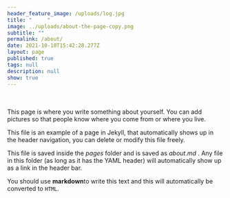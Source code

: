 ```yaml
---
header_feature_image: /uploads/log.jpg
title: "     "
image: ../uploads/about-the-page-copy.png
subtitle: ""
permalink: /about/
date: 2021-10-10T15:42:28.277Z
layout: page
published: true
tags: null
description: null
show: true
---
```

\
\
This page is where you write something about yourself. You can add pictures so that people know where you come from or where you live.

This file is an example of a page in Jekyll, that automatically shows up in the header navigation, you can delete or modify this file freely.

This file is saved inside the *pages* folder and is saved as *about.md* . Any file in this folder (as long as it has  the YAML header) will automatically show up as a link in the header bar.

You should use **markdown**to write this text and this will automatically be converted to `HTML`.